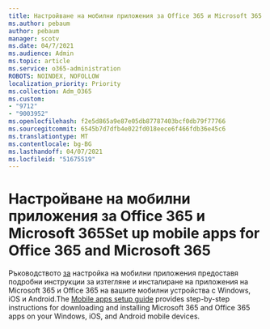 ```yaml
---
title: Настройване на мобилни приложения за Office 365 и Microsoft 365
ms.author: pebaum
author: pebaum
manager: scotv
ms.date: 04/7/2021
ms.audience: Admin
ms.topic: article
ms.service: o365-administration
ROBOTS: NOINDEX, NOFOLLOW
localization_priority: Priority
ms.collection: Adm_O365
ms.custom:
- "9712"
- "9003952"
ms.openlocfilehash: f2e5d865a9e87e05db87787403bcf0db79f77766
ms.sourcegitcommit: 6545b7d7dfb4e022fd018eece6f466fdb36e45c6
ms.translationtype: MT
ms.contentlocale: bg-BG
ms.lasthandoff: 04/07/2021
ms.locfileid: "51675519"
---
```

# <a name="set-up-mobile-apps-for-office-365-and-microsoft-365"></a><span data-ttu-id="e9786-102">Настройване на мобилни приложения за Office 365 и Microsoft 365</span><span class="sxs-lookup"><span data-stu-id="e9786-102">Set up mobile apps for Office 365 and Microsoft 365</span></span>

<span data-ttu-id="e9786-103">Ръководството [за](https://go.microsoft.com/fwlink/?linkid=2142115) настройка на мобилни приложения предоставя подробни инструкции за изтегляне и инсталиране на приложения на Microsoft 365 и Office 365 на вашите мобилни устройства с Windows, iOS и Android.</span><span class="sxs-lookup"><span data-stu-id="e9786-103">The [Mobile apps setup guide](https://go.microsoft.com/fwlink/?linkid=2142115) provides step-by-step instructions for downloading and installing Microsoft 365 and Office 365 apps on your Windows, iOS, and Android mobile devices.</span></span>
